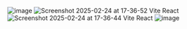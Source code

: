 ![image](https://github.com/user-attachments/assets/3fd95392-6250-42b8-83ec-a2e7f44e1e99)
![Screenshot 2025-02-24 at 17-36-52 Vite React](https://github.com/user-attachments/assets/ed7a332d-e6e3-4a6f-b06d-182b99622f59)
![Screenshot 2025-02-24 at 17-36-44 Vite React](https://github.com/user-attachments/assets/dd55582d-48e2-4eea-83b4-590fcf40add6)
![image](https://github.com/user-attachments/assets/4633dc6a-994f-46ff-a421-0cd5e702646c)
